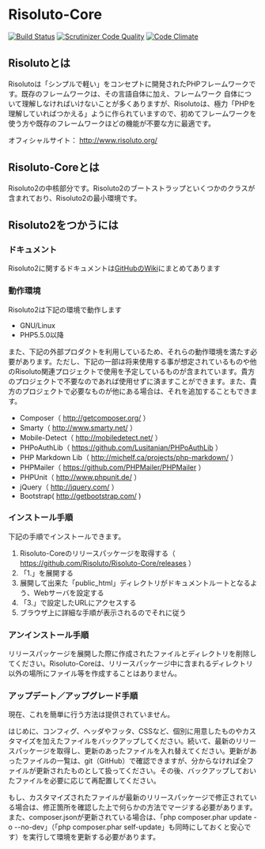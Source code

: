 # Risoluto-Core

[![Build Status](https://travis-ci.org/Risoluto/Risoluto-Core.svg?branch=master)](https://travis-ci.org/Risoluto/Risoluto-Core)
[![Scrutinizer Code Quality](https://scrutinizer-ci.com/g/Risoluto/Risoluto-Core/badges/quality-score.png?b=master)](https://scrutinizer-ci.com/g/Risoluto/Risoluto-Core/?branch=master)
[![Code Climate](https://codeclimate.com/github/Risoluto/Risoluto-Core.png)](https://codeclimate.com/github/Risoluto/Risoluto-Core)

## Risolutoとは

Risolutoは「シンプルで軽い」をコンセプトに開発されたPHPフレームワークです。既存のフレームワークは、その言語自体に加え、フレームワーク 自体について理解しなければいけないことが多くありますが、Risolutoは、極力「PHPを理解していればつかえる」ように作られていますので、初めてフレームワークを使う方や既存のフレームワークほどの機能が不要な方に最適です。

オフィシャルサイト： http://www.risoluto.org/

## Risoluto-Coreとは

Risoluto2の中核部分です。Risoluto2のブートストラップといくつかのクラスが含まれており、Risoluto2の最小環境です。

## Risoluto2をつかうには

### ドキュメント

Risoluto2に関するドキュメントは[GitHubのWiki](https://github.com/Risoluto/Risoluto-Core/wiki)にまとめてあります

### 動作環境

Risoluto2は下記の環境で動作します

* GNU/Linux
* PHP5.5.0以降

また、下記の外部プロダクトを利用しているため、それらの動作環境を満たす必要があります。ただし、下記の一部は将来使用する事が想定されているものや他のRisoluto関連プロジェクトで使用を予定しているものが含まれています。貴方のプロジェクトで不要なのであれば使用せずに済ますことができます。また、貴方のプロジェクトで必要なものが他にある場合は、それを追加することもできます。

* Composer（ http://getcomposer.org/ ）
* Smarty（ http://www.smarty.net/ ）
* Mobile-Detect（ http://mobiledetect.net/ ）
* PHPoAuthLib（ https://github.com/Lusitanian/PHPoAuthLib ）
* PHP Markdown Lib（ http://michelf.ca/projects/php-markdown/ ）
* PHPMailer（ https://github.com/PHPMailer/PHPMailer ）
* PHPUnit（ http://www.phpunit.de/ ）
* jQuery（ http://jquery.com/ ）
* Bootstrap( http://getbootstrap.com/ )

### インストール手順

下記の手順でインストールできます。

1. Risoluto-Coreのリリースパッケージを取得する（ https://github.com/Risoluto/Risoluto-Core/releases ）
2. 「1.」を展開する
3. 展開して出来た「public_html」ディレクトリがドキュメントルートとなるよう、Webサーバを設定する
4. 「3.」で設定したURLにアクセスする
5. ブラウザ上に詳細な手順が表示されるのでそれに従う

### アンインストール手順

リリースパッケージを展開した際に作成されたファイルとディレクトリを削除してください。Risoluto-Coreは、リリースパッケージ中に含まれるディレクトリ以外の場所にファイル等を作成することはありません。

### アップデート／アップグレード手順

現在、これを簡単に行う方法は提供されていません。

はじめに、コンフィグ、ヘッダやフッタ、CSSなど、個別に用意したものやカスタマイズを加えたファイルをバックアップしてください。続いて、最新のリリースパッケージを取得し、更新のあったファイルを入れ替えてください。更新があったファイルの一覧は、git（GitHub）で確認できますが、分からなければ全ファイルが更新されたものとして扱ってください。その後、バックアップしておいたファイルを必要に応じて再配置してください。

もし、カスタマイズされたファイルが最新のリリースパッケージで修正されている場合は、修正箇所を確認した上で何らかの方法でマージする必要があります。また、composer.jsonが更新されている場合は、「php composer.phar update  -o --no-dev」（「php composer.phar self-update」も同時にしておくと安心です）を実行して環境を更新する必要があります。
